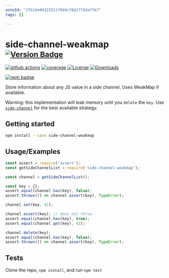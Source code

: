 ```yaml
---
noteId: "2fb14e94323511f0b9c70d17743ef7b7"
tags: []

---
```


# side-channel-weakmap <sup>[![Version Badge][npm-version-svg]][package-url]</sup>

[![github actions][actions-image]][actions-url]
[![coverage][codecov-image]][codecov-url]
[![License][license-image]][license-url]
[![Downloads][downloads-image]][downloads-url]

[![npm badge][npm-badge-png]][package-url]

Store information about any JS value in a side channel. Uses WeakMap if available.

Warning: this implementation will leak memory until you `delete` the `key`.
Use [`side-channel`](https://npmjs.com/side-channel) for the best available strategy.

## Getting started

```sh
npm install --save side-channel-weakmap
```

## Usage/Examples

```js
const assert = require('assert');
const getSideChannelList = require('side-channel-weakmap');

const channel = getSideChannelList();

const key = {};
assert.equal(channel.has(key), false);
assert.throws(() => channel.assert(key), TypeError);

channel.set(key, 42);

channel.assert(key); // does not throw
assert.equal(channel.has(key), true);
assert.equal(channel.get(key), 42);

channel.delete(key);
assert.equal(channel.has(key), false);
assert.throws(() => channel.assert(key), TypeError);
```

## Tests

Clone the repo, `npm install`, and run `npm test`

[package-url]: https://npmjs.org/package/side-channel-weakmap
[npm-version-svg]: https://versionbadg.es/ljharb/side-channel-weakmap.svg
[deps-svg]: https://david-dm.org/ljharb/side-channel-weakmap.svg
[deps-url]: https://david-dm.org/ljharb/side-channel-weakmap
[dev-deps-svg]: https://david-dm.org/ljharb/side-channel-weakmap/dev-status.svg
[dev-deps-url]: https://david-dm.org/ljharb/side-channel-weakmap#info=devDependencies
[npm-badge-png]: https://nodei.co/npm/side-channel-weakmap.png?downloads=true&stars=true
[license-image]: https://img.shields.io/npm/l/side-channel-weakmap.svg
[license-url]: LICENSE
[downloads-image]: https://img.shields.io/npm/dm/side-channel-weakmap.svg
[downloads-url]: https://npm-stat.com/charts.html?package=side-channel-weakmap
[codecov-image]: https://codecov.io/gh/ljharb/side-channel-weakmap/branch/main/graphs/badge.svg
[codecov-url]: https://app.codecov.io/gh/ljharb/side-channel-weakmap/
[actions-image]: https://img.shields.io/endpoint?url=https://github-actions-badge-u3jn4tfpocch.runkit.sh/ljharb/side-channel-weakmap
[actions-url]: https://github.com/ljharb/side-channel-weakmap/actions
